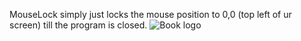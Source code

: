 MouseLock simply just locks the mouse position to 0,0 (top left of ur screen) till the program is closed.
![Book logo](/least-github-pages/assets/logo.png)
